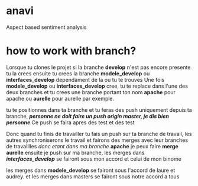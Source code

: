 # anavi
Aspect based sentiment analysis

# how to work with branch?

Lorsque tu clones le projet si la branche **develop** n'est pas encore presente tu la crees ensuite tu
crees la branche **modele_develop** ou **interfaces_develop** dependament de la ou tu te trouves
Une fois **modele_develop** ou **interfaces_develop** cree, tu te replace dans l'une des deux branches et tu crees 
une branche portant ton nom **apache** pour apache ou **aurelle** pour aurelle par exemple.

tu te positionnes dans ta branche et tu feras des push uniquement depuis ta branche, 
**_personne ne doit faire un push origin master, je dis bien personne_** Ce push se faira apres des test et des test

Donc quand tu finis de travailler tu fais un push sur ta branche de travail, les autres synchroniserons le travail et fairons des
merges avec leur branches de travaillles _donc etant dans ma branche_ **apache** je peux faire **merge aurelle** 
ensuite je push sur ma branche, les merges dans **_interfaces_develop_** se fairont sous mon accord et celui de mon binome

les merges dans **modele_develop** se fairont sous l'accord de laure et audrey. et les merges dans masters se fairont sous notre accord a tous


